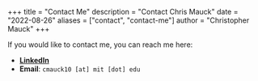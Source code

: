 +++
title = "Contact Me"
description = "Contact Chris Mauck"
date = "2022-08-26"
aliases = ["contact", "contact-me"]
author = "Christopher Mauck"
+++

If you would like to contact me, you can reach me here:
* [**LinkedIn**](https://www.linkedin.com/in/chris-mauck/")
* **Email**: ```cmauck10 [at] mit [dot] edu```